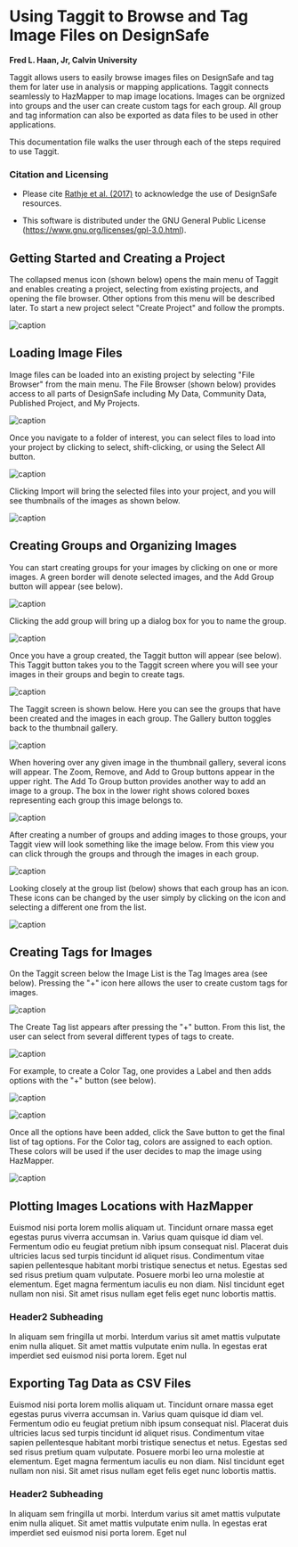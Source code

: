 # Using Taggit to Browse and Tag Image Files on DesignSafe

**Fred L. Haan, Jr, Calvin University**  

Taggit allows users to easily browse images files on DesignSafe and tag them for later use in analysis or mapping applications. Taggit connects seamlessly to HazMapper to map image locations. Images can be orgnized into groups and the user can create custom tags for each group. All group and tag information can also be exported as data files to be used in other applications.

This documentation file walks the user through each of the steps required to use Taggit.

### Citation and Licensing

* Please cite [Rathje et al. (2017)](https://doi.org/10.1061/(ASCE)NH.1527-6996.0000246) to acknowledge the use of DesignSafe resources.  

* This software is distributed under the GNU General Public License (https://www.gnu.org/licenses/gpl-3.0.html).  


## Getting Started and Creating a Project 
The collapsed menus icon (shown below) opens the main menu of Taggit and enables creating a project, selecting from existing projects, and opening the file browser. Other options from this menu will be described later. To start a new project select "Create Project" and follow the prompts.

![caption](img/CreateProjectSm.jpg)


## Loading Image Files

Image files can be loaded into an existing project by selecting "File Browser" from the main menu. The File Browser (shown below) provides access to all parts of DesignSafe including My Data, Community Data, Published Project, and My Projects.

![caption](img/FileBrowser.JPG)

Once you navigate to a folder of interest, you can select files to load into your project by clicking to select, shift-clicking, or using the Select All button.

![caption](img/SelectImageFiles.JPG)

Clicking Import will bring the selected files into your project, and you will see thumbnails of the images as shown below.

![caption](img/ThumbNails.JPG)


## Creating Groups and Organizing Images

You can start creating groups for your images by clicking on one or more images. A green border will denote selected images, and the Add Group button will appear (see below).

![caption](img/AddGroup.JPG)

Clicking the add group will bring up a dialog box for you to name the group.

![caption](img/GroupName.JPG)

Once you have a group created, the Taggit button will appear (see below). This Taggit button takes you to the Taggit screen where you will see your images in their groups and begin to create tags.

![caption](img/TaggitButton.JPG)

The Taggit screen is shown below. Here you can see the groups that have been created and the images in each group. The Gallery button toggles back to the thumbnail gallery.

![caption](img/TaggitScreenIntro.JPG)

When hovering over any given image in the thumbnail gallery, several icons will appear. The Zoom, Remove, and Add to Group buttons appear in the upper right. The Add To Group button provides another way to add an image to a group. The box in the lower right shows colored boxes representing each group this image belongs to.

![caption](img/ThumbNailButtons2.JPG)

After creating a number of groups and adding images to those groups, your Taggit view will look something like the image below. From this view you can click through the groups and through the images in each group.

![caption](img/GroupsAndImages.JPG)

Looking closely at the group list (below) shows that each group has an icon. These icons can be changed by the user simply by clicking on the icon and selecting a different one from the list.

![caption](img/GroupListIcons.JPG)




## Creating Tags for Images

On the Taggit screen below the Image List is the Tag Images area (see below). Pressing the "+" icon here allows the user to create custom tags for images. 

![caption](img/TagImagesArea.JPG)

The Create Tag list appears after pressing the "+" button. From this list, the user can select from several different types of tags to create. 

![caption](img/CreateTag.JPG)

For example, to create a Color Tag, one provides a Label and then adds options with the "+" button (see below).

![caption](img/ColorTag1.JPG)

![caption](img/ColorTag2.JPG)

Once all the options have been added, click the Save button to get the final list of tag options. For the Color tag, colors are assigned to each option. These colors will be used if the user decides to map the image using HazMapper.

![caption](img/ColorTag3.JPG)



## Plotting Images Locations with HazMapper

Euismod nisi porta lorem mollis aliquam ut. Tincidunt ornare massa eget egestas purus viverra accumsan in. Varius quam quisque id diam vel. Fermentum odio eu feugiat pretium nibh ipsum consequat nisl. Placerat duis ultricies lacus sed turpis tincidunt id aliquet risus. Condimentum vitae sapien pellentesque habitant morbi tristique senectus et netus. Egestas sed sed risus pretium quam vulputate. Posuere morbi leo urna molestie at elementum. Eget magna fermentum iaculis eu non diam. Nisl tincidunt eget nullam non nisi. Sit amet risus nullam eget felis eget nunc lobortis mattis.

### Header2 Subheading

In aliquam sem fringilla ut morbi. Interdum varius sit amet mattis vulputate enim nulla aliquet. Sit amet mattis vulputate enim nulla.  In egestas erat imperdiet sed euismod nisi porta lorem. Eget nul


## Exporting Tag Data as CSV Files

Euismod nisi porta lorem mollis aliquam ut. Tincidunt ornare massa eget egestas purus viverra accumsan in. Varius quam quisque id diam vel. Fermentum odio eu feugiat pretium nibh ipsum consequat nisl. Placerat duis ultricies lacus sed turpis tincidunt id aliquet risus. Condimentum vitae sapien pellentesque habitant morbi tristique senectus et netus. Egestas sed sed risus pretium quam vulputate. Posuere morbi leo urna molestie at elementum. Eget magna fermentum iaculis eu non diam. Nisl tincidunt eget nullam non nisi. Sit amet risus nullam eget felis eget nunc lobortis mattis.

### Header2 Subheading

In aliquam sem fringilla ut morbi. Interdum varius sit amet mattis vulputate enim nulla aliquet. Sit amet mattis vulputate enim nulla.  In egestas erat imperdiet sed euismod nisi porta lorem. Eget nul
